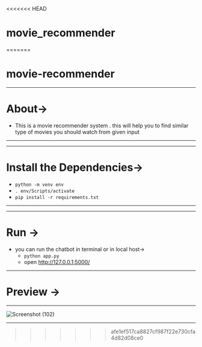 <<<<<<< HEAD
# movie_recommender
=======
# movie-recommender

---
# About->
* This is a movie recommender system . this will help you to find similar type of movies you should watch from given input
---
---
# Install the  Dependencies->
  * `python -m venv env`
  * `. env/Scripts/activate`
  * `pip install -r requirements.txt`
---
---
# Run ->
* you can run the chatbot in terminal or in local host->
  * `python app.py`
  * open http://127.0.0.1:5000/
  
---
# Preview ->
---
![Screenshot (102)](https://user-images.githubusercontent.com/52108435/94369104-74255500-0105-11eb-9e80-b9cd8e571f14.png)


---
>>>>>>> afe1ef517ca8827cf987f22e730cfa4d82d08ce0
